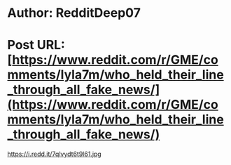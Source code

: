 # Author: RedditDeep07
# Post URL: [https://www.reddit.com/r/GME/comments/lyla7m/who_held_their_line_through_all_fake_news/](https://www.reddit.com/r/GME/comments/lyla7m/who_held_their_line_through_all_fake_news/)


https://i.redd.it/7qlvydt6t9l61.jpg